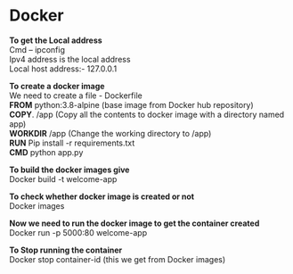 # Docker

**To get the Local address** \
Cmd – ipconfig\
Ipv4 address is the local address \
Local host address:- 127.0.0.1 

**To create a docker image** \
We need to create a file - Dockerfile \
**FROM** python:3.8-alpine (base image from Docker hub repository)\
**COPY**. /app  (Copy all the contents to docker image with a directory named app) \
**WORKDIR** /app (Change the working directory to /app) \
**RUN** Pip install -r requirements.txt \
**CMD** python app.py 

**To build the docker images give** \
Docker build -t welcome-app 

**To check whether docker image is created or not** \
Docker images 

**Now we need to run the docker image to get the container created** \
Docker run -p 5000:80 welcome-app 

**To Stop running the container** \
Docker stop container-id (this we get from Docker images) 
